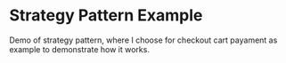 # Strategy Pattern Example
Demo of strategy pattern, where I choose for checkout cart payament as example to demonstrate how it works.
